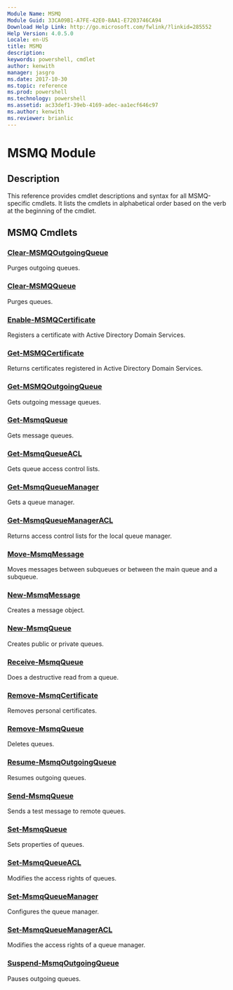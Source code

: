 ```yaml
---
Module Name: MSMQ
Module Guid: 33CA09B1-A7FE-42E0-8AA1-E7203746CA94
Download Help Link: http://go.microsoft.com/fwlink/?linkid=285552
Help Version: 4.0.5.0
Locale: en-US
title: MSMQ
description: 
keywords: powershell, cmdlet
author: kenwith
manager: jasgro
ms.date: 2017-10-30
ms.topic: reference
ms.prod: powershell
ms.technology: powershell
ms.assetid: ac33def1-39eb-4169-adec-aa1ecf646c97
ms.author: kenwith
ms.reviewer: brianlic
---
```


# MSMQ Module
## Description
This reference provides cmdlet descriptions and syntax for all MSMQ-specific cmdlets. It lists the cmdlets in alphabetical order based on the verb at the beginning of the cmdlet.

## MSMQ Cmdlets
### [Clear-MSMQOutgoingQueue](./Clear-MSMQOutgoingQueue.md)
Purges outgoing queues.

### [Clear-MSMQQueue](./Clear-MSMQQueue.md)
Purges queues.

### [Enable-MSMQCertificate](./Enable-MSMQCertificate.md)
Registers a certificate with Active Directory Domain Services.

### [Get-MSMQCertificate](./Get-MSMQCertificate.md)
Returns certificates registered in Active Directory Domain Services.

### [Get-MSMQOutgoingQueue](./Get-MSMQOutgoingQueue.md)
Gets outgoing message queues.

### [Get-MsmqQueue](./Get-MsmqQueue.md)
Gets message queues.

### [Get-MsmqQueueACL](./Get-MsmqQueueACL.md)
Gets queue access control lists.

### [Get-MsmqQueueManager](./Get-MsmqQueueManager.md)
Gets a queue manager.

### [Get-MsmqQueueManagerACL](./Get-MsmqQueueManagerACL.md)
Returns access control lists for the local queue manager.

### [Move-MsmqMessage](./Move-MsmqMessage.md)
Moves messages between subqueues or between the main queue and a subqueue.

### [New-MsmqMessage](./New-MsmqMessage.md)
Creates a message object.

### [New-MsmqQueue](./New-MsmqQueue.md)
Creates public or private queues.

### [Receive-MsmqQueue](./Receive-MsmqQueue.md)
Does a destructive read from a queue.

### [Remove-MsmqCertificate](./Remove-MsmqCertificate.md)
Removes personal certificates.

### [Remove-MsmqQueue](./Remove-MsmqQueue.md)
Deletes queues.

### [Resume-MsmqOutgoingQueue](./Resume-MsmqOutgoingQueue.md)
Resumes outgoing queues.

### [Send-MsmqQueue](./Send-MsmqQueue.md)
Sends a test message to remote queues.

### [Set-MsmqQueue](./Set-MsmqQueue.md)
Sets properties of queues.

### [Set-MsmqQueueACL](./Set-MsmqQueueACL.md)
Modifies the access rights of queues.

### [Set-MsmqQueueManager](./Set-MsmqQueueManager.md)
Configures the queue manager.

### [Set-MsmqQueueManagerACL](./Set-MsmqQueueManagerACL.md)
Modifies the access rights of a queue manager.

### [Suspend-MsmqOutgoingQueue](./Suspend-MsmqOutgoingQueue.md)
Pauses outgoing queues.
